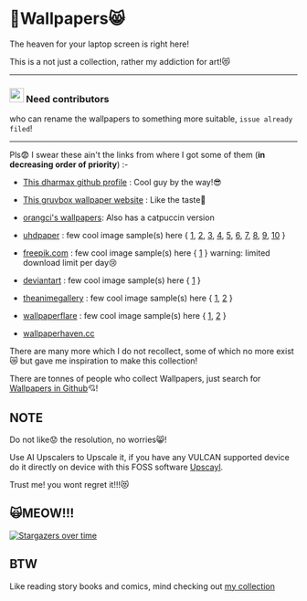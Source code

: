 # 🤤Wallpapers😸

The heaven for your laptop screen is right here!

This is a not just a collection, rather my addiction for art!😻

---
### <img src="https://i.imgur.com/a1fyRka.gif" width=25> Need contributors 
who can rename the wallpapers to something more suitable, `issue already filed`!

---

Pls😨 I swear these ain't the links from where I got some of them (**in decreasing order of priority**) :-

- [This dharmax github profile](https://github.com/dharmx/walls) : Cool guy by the way!😎

- [This gruvbox wallpaper website](https://gruvbox-wallpapers.pages.dev/) : Like the taste🍷

- [orangci's wallpapers](https://github.com/orangci/walls): Also has a catpuccin version

- [uhdpaper](https://www.uhdpaper.com) : few cool image sample(s) here { [1](https://www.uhdpaper.com/search?q=Digital+Art&by-date=true), [2](https://www.uhdpaper.com/2024/01/fox-anime-girl-forest-4k-8k-8990i.html), [3](https://www.uhdpaper.com/2024/10/142b-anime-girl-black-cat-4k.html), [4](https://www.uhdpaper.com/2024/06/ocean-car-floating-full-moon-4k-6640j.html), [5](https://www.uhdpaper.com/2024/05/fantasy-scenery-moutain-sky-4k-8163a.html), [6](https://www.uhdpaper.com/2024/05/surfboard-ocean-sunset-scenery-4k-6803a.html), [7](https://www.uhdpaper.com/2024/08/anime-girl-nun-4k-1252a.html), [8](https://www.uhdpaper.com/2024/03/tiger-animal-art-4k-2440j.html), [9](https://www.uhdpaper.com/2024/04/snake-4k-2393a.html), [10](https://www.uhdpaper.com/2024/04/alone-sunset-horizon-tree-sky-4k-1503a.html) } 

- [freepik.com](https://www.freepik.com) : few cool image sample(s) here { [1](https://www.freepik.com/free-photos-vectors/desktop-wallpaper-anime/2#uuid=c8a6a9df-9203-41b7-bbe5-464f9e12acfd) } warning: limited download limit per day😢

- [deviantart](https://www.deviantart.com) : few cool image sample(s) here { [1](https://www.deviantart.com/angel-face125/art/Angel-112-1137618284) }

- [theanimegallery](https://theanimegallery.com/) : few cool image sample(s) here { [1](https://theanimegallery.com/image/ff5r3UV43faeZb3LVCeC/anime-wallpaper-for-pc-3), [2](https://theanimegallery.com/image/09lNLGjBxbsIstzc0gpB/pink-anime-wallpaper-1) }


- [wallpaperflare](https://www.wallpaperflare.com) : few cool image sample(s) here { [1](https://www.wallpaperflare.com/ai-ai-art-ai-dai-meaningjun-garden-ai-painting-violet-wallpaper-ygtxo), [2](https://www.wallpaperflare.com/search?wallpaper=waifu) }

- [wallpaperhaven.cc](https://wallhaven.cc/search?q=id%3A853&sorting=random&ref=fp&seed=kaKL4j&page=4)

There are many more which I do not recollect, some of which no more exist😿 but gave me inspiration to make this collection!

There are tonnes of people who collect Wallpapers, just search for [Wallpapers in Github](https://github.com/topics/wallpapers)💘!

## NOTE

Do not like😟 the resolution, no worries😸!

Use AI Upscalers to Upscale it, if you have any VULCAN supported device do it directly on device with this FOSS software [Upscayl](https://upscayl.org/download). 

Trust me! you wont regret it!!!😻

## 🙀MEOW!!!

[![Stargazers over time](https://starchart.cc/JoydeepMallick/Wallpapers.svg?variant=adaptive)](https://starchart.cc/JoydeepMallick/Wallpapers)

## BTW

Like reading story books and comics, mind checking out [my collection](https://github.com/JoydeepMallick/story-books-and-comics)
